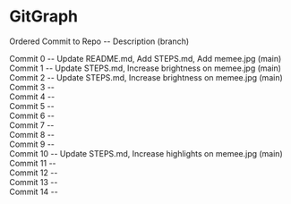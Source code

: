 # GitGraph
Ordered Commit to Repo -- Description (branch) <br>

Commit 0 -- Update README.md, Add STEPS.md, Add memee.jpg (main)<br>
Commit 1 -- Update STEPS.md, Increase brightness on memee.jpg (main)<br>
Commit 2 -- Update STEPS.md, Increase brightness on memee.jpg (main)<br>
Commit 3 -- <br>
Commit 4 -- <br>
Commit 5 -- <br>
Commit 6 -- <br>
Commit 7 -- <br>
Commit 8 -- <br>
Commit 9 -- <br>
Commit 10 -- Update STEPS.md, Increase highlights on memee.jpg (main)<br>
Commit 11 -- <br>
Commit 12 -- <br>
Commit 13 -- <br>
Commit 14 -- <br>
